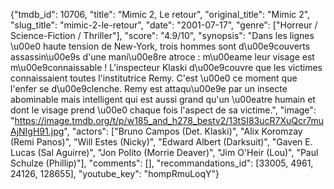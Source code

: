 {"tmdb_id": 10706, "title": "Mimic 2, Le retour", "original_title": "Mimic 2", "slug_title": "mimic-2-le-retour", "date": "2001-07-17", "genre": ["Horreur / Science-Fiction / Thriller"], "score": "4.9/10", "synopsis": "Dans les lignes \u00e0 haute tension de New-York, trois hommes sont d\u00e9couverts assassin\u00e9s d'une mani\u00e8re atroce : m\u00eame leur visage est m\u00e9connaissable ! L'inspecteur Klaski d\u00e9couvre que les victimes connaissaient toutes l'institutrice Remy. C'est \u00e0 ce moment que l'enfer se d\u00e9clenche. Remy est attaqu\u00e9e par un insecte abominable mais intelligent qui est aussi grand qu'un \u00eatre humain et dont le visage prend \u00e0 chaque fois l'aspect de sa victime.", "image": "https://image.tmdb.org/t/p/w185_and_h278_bestv2/13tSI83ucR7XuQcr7muAjNIgH91.jpg", "actors": ["Bruno Campos (Det. Klaski)", "Alix Koromzay (Remi Panos)", "Will Estes (Nicky)", "Edward Albert (Darksuit)", "Gaven E. Lucas (Sal Aguirre)", "Jon Polito (Morrie Deaver)", "Jim O'Heir (Lou)", "Paul Schulze (Phillip)"], "comments": [], "recommandations_id": [33005, 4961, 24126, 128655], "youtube_key": "hompRmuLoqY"}